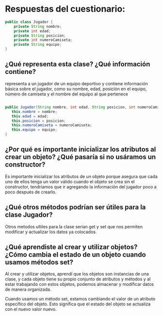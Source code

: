 # Respuestas del cuestionario:
```java
public class Jugador {
    private String nombre;
    private int edad;
    private String posicion;
    private int numeroCamiseta;
    private String equipo;
}
```


## ¿Qué representa esta clase? ¿Qué información contiene?
 representa a un jugador de un equipo deportivo y contiene información básica sobre el jugador, como su nombre, edad, posición en el equipo, número de camiseta y el nombre del equipo al que pertenece

 ```java

public Jugador(String nombre, int edad, String posicion, int numeroCamiseta, String equipo) {
    this.nombre = nombre;
    this.edad = edad;
    this.posicion = posicion;
    this.numeroCamiseta = numeroCamiseta;
    this.equipo = equipo;
}
```
## ¿Por qué es importante inicializar los atributos al crear un objeto? ¿Qué pasaría si no usáramos un constructor?

Es importante inicializar los atributos de un objeto porque asegura que cada uno de ellos tenga un valor válido cuando el objeto se crea sin el constructor, tendriamos que ir agregando la información del jugador poco a poco después de crearlo.

## ¿Qué otros métodos podrían ser útiles para la clase Jugador?

Otros metodos ultiles para la clase serian  get y set que nos permiten modificar y actualizar los datos ya colocados.

## ¿Qué aprendiste al crear y utilizar objetos? ¿Cómo cambia el estado de un objeto cuando usamos métodos set?

Al crear y utilizar objetos, aprendí que los objetos son instancias de una clase, y cada objeto tiene su propio conjunto de atributos y métodos y al estar trabajando con estos objetos, podemos almacenar y modificar datos de manera organizada.

Cuando usamos un método set, estamos cambiando el valor de un atributo específico del objeto. Esto significa que el estado del objeto se actualiza con el nuevo valor nuevo.



